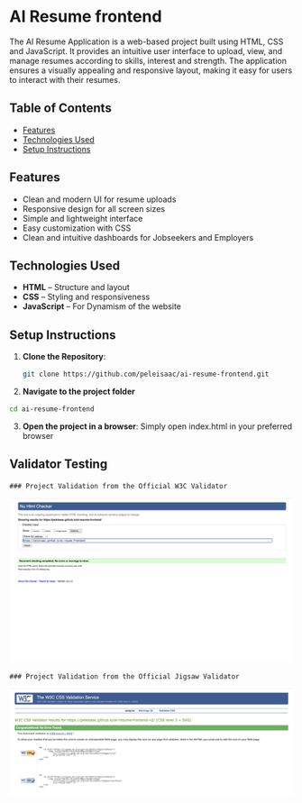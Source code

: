 # AI Resume frontend
The AI Resume Application is a web-based project built using HTML, CSS and JavaScript. It provides an intuitive user interface to upload, view, and manage resumes according to skills, interest and strength. The application ensures a visually appealing and responsive layout, making it easy for users to interact with their resumes.

## Table of Contents

- [Features](#features)
- [Technologies Used](#technologies-used)
- [Setup Instructions](#setup-instructions)

## Features 
- Clean and modern UI for resume uploads
- Responsive design for all screen sizes
- Simple and lightweight interface
- Easy customization with CSS
- Clean and intuitive dashboards for Jobseekers and Employers


## Technologies Used

- **HTML** – Structure and layout
- **CSS** – Styling and responsiveness
- **JavaScript** – For Dynamism of the website

## Setup Instructions

1. **Clone the Repository**:
   ```bash
   git clone https://github.com/peleisaac/ai-resume-frontend.git
   ```

2. **Navigate to the project folder**
  ```bash
  cd ai-resume-frontend
  ```

3. **Open the project in a browser**: Simply open index.html in your preferred browser

## Validator Testing
    ### Project Validation from the Official W3C Validator
   ![Screenshot of the Official W3C Validator](https://github.com/peleisaac/ai-resume-frontend-v2/blob/main/assets/w3schools-validator.png)
   
    ### Project Validation from the Official Jigsaw Validator
   ![Screenshot of the Official Jigsaw Validator](https://github.com/peleisaac/ai-resume-frontend-v2/blob/main/assets/jigsaw-validator.png)

